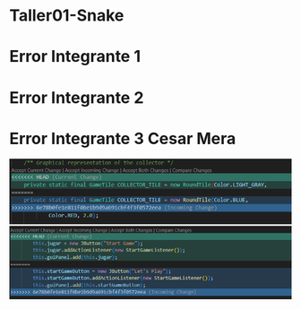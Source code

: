 # Taller01-Snake
# Error Integrante 1

# Error Integrante 2

# Error Integrante 3 Cesar Mera
![Error 1 Inegrante 3](https://github.com/caalmora/Taller01-Snake/blob/main/Imagenes/Error%201%20Integrante%203.png "Error 1 Inegrante 3")
![Error 2 Inegrante 3](https://github.com/caalmora/Taller01-Snake/blob/main/Imagenes/Error%202%20Integrante%203.png "Error 2 Inegrante 3")
